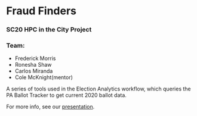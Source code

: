 # Fraud Finders

### SC20 HPC in the City Project

### Team:
 - Frederick Morris
 - Ronesha Shaw
 - Carlos Miranda
 - Cole McKnight(mentor)

A series of tools used in the Election Analytics workflow, which queries the PA Ballot Tracker to get current 2020 ballot data.

For more info, see our [presentation](https://github.com/frederick-morris/election-analytics/blob/main/FraudFindersPresentation%20(1).pdf).
